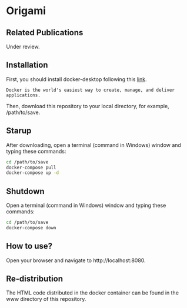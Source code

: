 # Origami

## Related Publications

Under review.

## Installation

First, you should install docker-desktop following this [link](https://www.docker.com/products/docker-desktop).

```
Docker is the world's easiest way to create, manage, and deliver applications.
```

Then, download this repository to your local directory, for example, /path/to/save.

## Starup

After downloading, open a terminal (command in Windows) window and typing these commands:

```bash
cd /path/to/save
docker-compose pull
docker-compose up -d
```

## Shutdown

Open a terminal (command in Windows) window and typing these commands:

```bash
cd /path/to/save
docker-compose down
```

## How to use?

Open your browser and navigate to http://localhost:8080.

## Re-distribution

The HTML code distributed in the docker container can be found in the www directory of this repository.